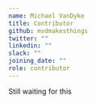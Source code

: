 ```yaml
---
name: Michael VanDyke
title: Contributor
github: mvdmakesthings
twitter: ""
linkedin: ""
slack: ""
joining_date: ""
role: contributor
---
```


Still waiting for this
